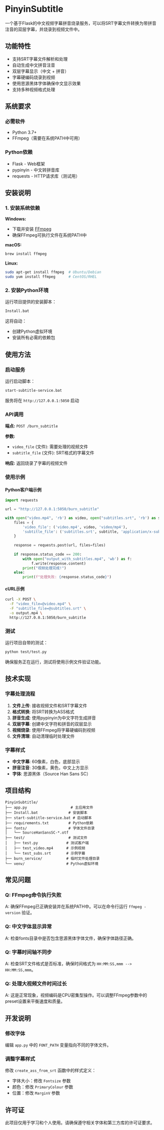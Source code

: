 # PinyinSubtitle

一个基于Flask的中文视频字幕拼音烧录服务，可以将SRT字幕文件转换为带拼音注音的双层字幕，并烧录到视频文件中。

## 功能特性

- 支持SRT字幕文件解析和处理
- 自动生成中文拼音注音
- 双层字幕显示（中文 + 拼音）
- 字幕硬编码烧录到视频
- 使用思源黑体字体确保中文显示效果
- 支持多种视频格式处理

## 系统要求

### 必需软件
- Python 3.7+
- FFmpeg（需要在系统PATH中可用）

### Python依赖
- Flask - Web框架
- pypinyin - 中文转拼音库
- requests - HTTP请求库（测试用）

## 安装说明

### 1. 安装系统依赖

**Windows:**
- 下载并安装 [FFmpeg](https://ffmpeg.org/download.html)
- 确保FFmpeg可执行文件在系统PATH中

**macOS:**
```bash
brew install ffmpeg
```

**Linux:**
```bash
sudo apt-get install ffmpeg  # Ubuntu/Debian
sudo yum install ffmpeg      # CentOS/RHEL
```

### 2. 安装Python环境

运行项目提供的安装脚本：
```bash
Install.bat
```

这将自动：
- 创建Python虚拟环境
- 安装所有必需的依赖包

## 使用方法

### 启动服务

运行启动脚本：
```bash
start-subtitle-service.bat
```

服务将在 `http://127.0.0.1:5050` 启动

### API调用

**端点:** `POST /burn_subtitle`

**参数:**
- `video_file` (文件): 需要处理的视频文件
- `subtitle_file` (文件): SRT格式的字幕文件

**响应:** 返回烧录了字幕的视频文件

### 使用示例

#### Python客户端示例
```python
import requests

url = "http://127.0.0.1:5050/burn_subtitle"

with open("video.mp4", 'rb') as video, open("subtitles.srt", 'rb') as subtitle:
    files = {
        'video_file': ('video.mp4', video, 'video/mp4'),
        'subtitle_file': ('subtitles.srt', subtitle, 'application/x-subrip')
    }
    
    response = requests.post(url, files=files)
    
    if response.status_code == 200:
        with open("output_with_subtitles.mp4", 'wb') as f:
            f.write(response.content)
        print("视频处理完成!")
    else:
        print(f"处理失败: {response.status_code}")
```

#### cURL示例
```bash
curl -X POST \
  -F "video_file=@video.mp4" \
  -F "subtitle_file=@subtitles.srt" \
  -o output.mp4 \
  http://127.0.0.1:5050/burn_subtitle
```

### 测试

运行项目自带的测试：
```bash
python test/test.py
```

确保服务正在运行，测试将使用示例文件验证功能。

## 技术实现

### 字幕处理流程
1. **文件上传**: 接收视频文件和SRT字幕文件
2. **格式转换**: 将SRT转换为ASS格式
3. **拼音生成**: 使用pypinyin为中文字符生成拼音
4. **双层字幕**: 创建中文字符和拼音的双层显示
5. **视频烧录**: 使用FFmpeg将字幕硬编码到视频
6. **文件清理**: 自动清理临时处理文件

### 字幕样式
- **中文字幕**: 60像素，白色，底部显示
- **拼音注音**: 30像素，黄色，中文上方显示
- **字体**: 思源黑体（Source Han Sans SC）

## 项目结构

```
PinyinSubtitle/
├── app.py                    # 主应用文件
├── Install.bat              # 安装脚本
├── start-subtitle-service.bat # 启动脚本
├── requirements.txt         # Python依赖
├── fonts/                   # 字体文件目录
│   └── SourceHanSansSC-*.otf
├── test/                    # 测试文件
│   ├── test.py             # 测试客户端
│   ├── test_video.mp4      # 示例视频
│   └── test_subs.srt       # 示例字幕
├── burn_service/           # 临时文件处理目录
└── venv/                   # Python虚拟环境
```

## 常见问题

### Q: FFmpeg命令执行失败
A: 确保FFmpeg已正确安装并在系统PATH中。可以在命令行运行 `ffmpeg -version` 验证。

### Q: 中文字体显示异常
A: 检查fonts目录中是否包含思源黑体字体文件，确保字体路径正确。

### Q: 字幕时间轴不同步
A: 检查SRT文件格式是否标准，确保时间格式为 `HH:MM:SS,mmm --> HH:MM:SS,mmm`。

### Q: 处理大视频文件时间过长
A: 这是正常现象，视频编码是CPU密集型操作。可以调整FFmpeg参数中的preset设置来平衡速度和质量。

## 开发说明

### 修改字体
编辑 `app.py` 中的 `FONT_PATH` 变量指向不同的字体文件。

### 调整字幕样式
修改 `create_ass_from_srt` 函数中的样式定义：
- 字体大小：修改 `Fontsize` 参数
- 颜色：修改 `PrimaryColour` 参数
- 位置：修改 `MarginV` 参数

## 许可证

此项目仅用于学习和个人使用。请确保遵守相关字体和第三方库的许可证要求。